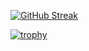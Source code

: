 [![GitHub Streak](https://streak-stats.demolab.com?user=auyjos&theme=radical&hide_border=true&mode=weekly)](https://git.io/streak-stats)


[![trophy](https://github-profile-trophy.vercel.app/?username=auyjos&theme=monokai&-ma&row=2&column=3&no-bg=true&no-frame=true)](https://github.com/ryo-ma/github-profile-trophy)
<!---
auyjos/auyjos is a ✨ special ✨ repository because its `README.md` (this file) appears on your GitHub profile.
You can click the Preview link to take a look at your changes.
--->
